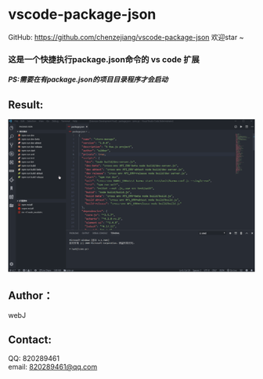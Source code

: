 # vscode-package-json

GitHub: https://github.com/chenzejiang/vscode-package-json 欢迎star ~<br>
### 这是一个快捷执行package.json命令的 vs code 扩展

#####  PS:需要在有package.json的项目目录程序才会启动

## Result:
![](https://github.com/chenzejiang/vscode-package-json/raw/master/img/process.gif)

## Author：
webJ 

## Contact:
QQ: 820289461<br>
email: 820289461@qq.com